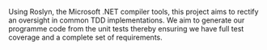 Using Roslyn, the Microsoft .NET compiler tools, this project aims to rectify an oversight in common TDD implementations. We aim to generate our programme code from the unit tests thereby ensuring we have full test coverage and a complete set of requirements.